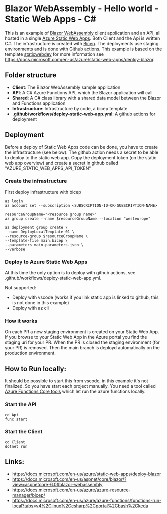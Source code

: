 # Blazor WebAssembly - Hello world - Static Web Apps - C#


This is an example of [Blazor WebAssembly](https://docs.microsoft.com/en-us/aspnet/core/blazor/?view=aspnetcore-6.0#blazor-webassembly) client application and an API, all hosted in a single [Azure Static Web Apps](https://docs.microsoft.com/en-us/azure/static-web-apps/). Both Client and the Api is written C#. The infrastructure is created with [Bicep](https://docs.microsoft.com/en-us/azure/azure-resource-manager/bicep/). The deployments use staging environments and is done with Github actions. This example is based on the template [staticwebdev](https://github.com/staticwebdev/blazor-starter/generate) for more information see https://docs.microsoft.com/en-us/azure/static-web-apps/deploy-blazor.


## Folder structure

* **Client**: The Blazor WebAssembly sample application
* **API**:  A C# Azure Functions API, which the Blazor application will call
* **Shared**: A C# class library with a shared data model between the Blazor and Functions application
* **Infrastructure**: Infrastructure by code, a bicep template
* **.github/workflows/deploy-static-web-app.yml**: A github actions for deployment

## Deployment
Before a deploy of Static Web Apps code can be done, you have to create the infrastructure (see below). The github action needs a secret to be able to deploy to the static web app. Copy the deployment token (on the static web app overview) and create a secret in github called "AZURE_STATIC_WEB_APPS_API_TOKEN"

### Create the infrastructure

First deploy infrastructure with bicep

```
az login
az account set --subscription <SUBSCRIPTION-ID-OR-SUBSCRIPTION-NAME>

resourceGroupName="<resource group name>"
az group create --name $resourceGroupName --location "westeurope"

az deployment group create \
--name DeployLocalTemplate-01 \
--resource-group $resourceGroupName \
--template-file main.bicep \
--parameters main.parameters.json \
--verbose
```

### Deploy to Azure Static Web Apps

At this time the only option is to deploy with github actions, see .github/workflows/deploy-static-web-app.yml.

Not supported:
* Deploy with vscode (works if you link static app is linked to github, this is not done in this example)
* Deploy with az cli

### How it works
On each PR a new staging environment is created on your Static Web App. If you browse to your Static Web App in the Azure portal you find the staging uri for your PR. When the PR is closed the staging environment (for your PR) is removed. Then the main branch is deployd automatically on the production environment.

## How to Run locally:
It should be possible to start this from vscode, in this example it's not finalized. So you have start each project manually. You need a tool called [Azure Functions Core tools](https://docs.microsoft.com/en-us/azure/azure-functions/functions-run-local?tabs=v4%2Clinux%2Ccsharp%2Cportal%2Cbash%2Ckeda)
which let run the azure functions locally.
 
### Start the API
```
cd Api
func start
```

### Start the Client
```
cd Client
dotnet run
```

## Links:
- https://docs.microsoft.com/en-us/azure/static-web-apps/deploy-blazor
- https://docs.microsoft.com/en-us/aspnet/core/blazor/?view=aspnetcore-6.0#blazor-webassembly
- https://docs.microsoft.com/en-us/azure/azure-resource-manager/bicep/
- https://docs.microsoft.com/en-us/azure/azure-functions/functions-run-local?tabs=v4%2Clinux%2Ccsharp%2Cportal%2Cbash%2Ckeda
